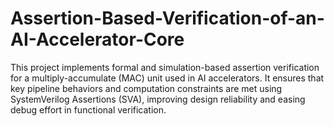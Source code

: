 # Assertion-Based-Verification-of-an-AI-Accelerator-Core
This project implements formal and simulation-based assertion verification for a multiply-accumulate (MAC) unit used in AI accelerators. It ensures that key pipeline behaviors and computation constraints are met using SystemVerilog Assertions (SVA), improving design reliability and easing debug effort in functional verification.

